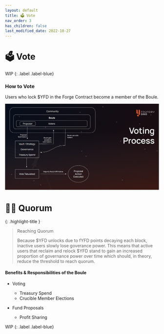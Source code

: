 ```yaml
---
layout: default
title: 🗳️ Vote
nav_order: 3
has_children: false
last_modified_date: 2022-10-27
---
```


# 🗳️ Vote

WIP
{: .label .label-blue}

### How to Vote 
Users who lock $YFD in the Forge Contract become a member of the Boule.

![Voting Process](/assets/images/learn/about/vote.png)

# ✋🏽 Quorum

{: .highlight-title }
> Reaching Quorum
>
> Because $YFD unlocks due to fYFD points decaying each block, inactive users slowly lose goverance power.  This means that active users that reclaim and relock $YFD stand to gain an increased proportion of governance power over time which should, in theory, reduce the threshold to reach quorum. 

#### Benefits & Responsibilities of the Boule

- Voting
    - Treasury Spend
    - Crucible Member Elections

- Fund Proposals
    - Profit Sharing

WIP
{: .label .label-blue}
